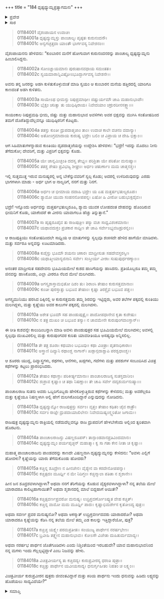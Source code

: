 +++
title = "184 ಧೃಷ್ಟಧ್ಯುಮ್ನಪ್ರತ್ಯಾಗಮನಃ"
+++

<details><summary>ಪ್ರವೇಶ</summary>


।।   ಓಂ ಓಂ ನಮೋ ನಾರಾಯಣಾಯ।।   ಶ್ರೀ ವೇದವ್ಯಾಸಾಯ ನಮಃ ।।

ಶ್ರೀ ಕೃಷ್ಣದ್ವೈಪಾಯನ ವೇದವ್ಯಾಸ ವಿರಚಿತ  

**ಶ್ರೀ ಮಹಾಭಾರತ**

**ಆದಿ ಪರ್ವ**

**ಸ್ವಯಂವರ ಪರ್ವ**

**ಅಧ್ಯಾಯ 184**

</details>


<details><summary>ಸಾರ</summary>

ಧೃಷ್ಟದ್ಯುಮ್ನನು ಹಿಂಬಾಲಿಸಿ ಕುಂಬಾರನ ಮನೆಗೆ ಬಂದು ಅಡಗಿ ಕುಳಿತು ನಡೆದುದೆಲ್ಲವನ್ನೂ ನೋಡಿದುದು (1-2). ಪಾಂಡವರು ಊಟಮಾಡಿದುದನ್ನು, ಮಲಗಿಕೊಂಡಿದುದನ್ನು ನೋಡಿದ ಧೃಷ್ಟದ್ಯುಮ್ನನು ತಂದೆಗೆ ವರದಿಮಾಡಲು ಹೊರಟುಹೋದುದು (3-13). ದ್ರೌಪದಿಯನ್ನು ಗೆದ್ದವನು ಅರ್ಜುನನೇ ಎಂದು ದ್ರುಪದನು ಮಗನನ್ನು ಪ್ರಶ್ನಿಸುವುದು (14-18).

</details>


> 01184001 ವೈಶಂಪಾಯನ ಉವಾಚ।  
01184001a ಧೃಷ್ಟದ್ಯುಮ್ನಸ್ತು ಪಾಂಚಾಲ್ಯಃ ಪೃಷ್ಠತಃ ಕುರುನಂದನೌ।  
01184001c ಅನ್ವಗಚ್ಛತ್ತದಾ ಯಾಂತೌ ಭಾರ್ಗವಸ್ಯ ನಿವೇಶನಂ।।

ವೈಶಂಪಾಯನನು ಹೇಳಿದನು: “ಕುಂಬಾರನ ಮನೆಗೆ ಹೋಗುವಾಗ ಕುರುನಂದನರನ್ನು ಪಾಂಚಾಲ್ಯ ಧೃಷ್ಟದ್ಯುಮ್ನನು ಹಿಂಬಾಲಿಸಿದ್ದನು.

> 01184002a ಸೋಽಜ್ಞಾಯಮಾನಃ ಪುರುಷಾನವಧಾಯ ಸಮಂತತಃ।  
01184002c ಸ್ವಯಮಾರಾನ್ನಿವಿಷ್ಟೋಽಭೂದ್ಭಾರ್ಗವಸ್ಯ ನಿವೇಶನೇ।।

ಅವನು ತನ್ನ ಜನರನ್ನು ಅಡಗಿ ಕುಳಿತುಕೊಳ್ಳುವಂತೆ ಮಾಡಿ ಸ್ವಯಂ ಆ ಕುಂಬಾರನ ಮನೆಯ ಹತ್ತಿರದಲ್ಲಿ ಯಾರಿಗೂ ಕಾಣದಂತೆ ಅಡಗಿ ಕುಳಿತನು.

> 01184003a ಸಾಯೇಽಥ ಭೀಮಸ್ತು ರಿಪುಪ್ರಮಾಥೀ।
	ಜಿಷ್ಣುರ್ಯಮೌ ಚಾಪಿ ಮಹಾನುಭಾವೌ।   
> 01184003c ಭೈಕ್ಷಂ ಚರಿತ್ವಾ ತು ಯುಧಿಷ್ಠಿರಾಯ।
	ನಿವೇದಯಾಂ ಚಕ್ರುರದೀನಸತ್ತ್ವಾಃ।।  

ಸಾಯಂಕಾಲ ರಿಪುಪ್ರಮಥಿ ಭೀಮ, ಜಿಷ್ಣು ಮತ್ತು ಮಹಾನುಭಾವ ಅವಳಿಗಳು ಅವರ ಭಿಕ್ಷವನ್ನು ಮುಗಿಸಿ ಸಂತೋಷದಿಂದ ತಮಗೆ ದೊರೆತಿದ್ದುದೆಲ್ಲವನ್ನೂ ಯುಧಿಷ್ಠಿರನಿಗೆ ಕೊಟ್ಟರು.

> 01184004a ತತಸ್ತು ಕುಂತೀ ದ್ರುಪದಾತ್ಮಜಾಂ ತಾಂ।
	ಉವಾಚ ಕಾಲೇ ವಚನಂ ವದಾನ್ಯಾ।  
> 01184004c ಅತೋಽಗ್ರಮಾದಾಯ ಕುರುಷ್ವ ಭದ್ರೇ।
	ಬಲಿಂ ಚ ವಿಪ್ರಾಯ ಚ ದೇಹಿ ಭಿಕ್ಷಾಂ।।  

ಆಗ ಸಿಹಿಮಾತುಗಳನ್ನಾಡುವ ಕುಂತಿಯು ದೃಪದಾತ್ಮಜೆಯನ್ನು ಉದ್ದೇಶಿಸಿ ಹೇಳಿದಳು: “ಭದ್ರೇ! ಇದನ್ನು ಮೊದಲು ನೀನು ತೆಗೆದುಕೋ; ದೇವರಿಗೆ, ಮತ್ತು ವಿಪ್ರರಿಗೆ ಭಿಕ್ಷವನ್ನು ಕೊಡು.

> 01184005a ಯೇ ಚಾನ್ನಮಿಚ್ಛಂತಿ ದದಸ್ವ ತೇಭ್ಯಃ।
	ಪರಿಶ್ರಿತಾ ಯೇ ಪರಿತೋ ಮನುಷ್ಯಾಃ।  
> 01184005c ತತಶ್ಚ ಶೇಷಂ ಪ್ರವಿಭಜ್ಯ ಶೀಘ್ರಂ।
	ಅರ್ಧಂ ಚತುರ್ಣಾಂ ಮಮ ಚಾತ್ಮನಶ್ಚ।।  

ಇಲ್ಲಿ ಸುತ್ತಮುತ್ತ ಇರುವ ಮನುಷ್ಯರಲ್ಲಿ ಅನ್ನ ಬೇಕೆನ್ನುವವರಿಗೆ ಸ್ವಲ್ಪ ಕೊಡು; ಅದರಲ್ಲಿ ಉಳಿದಿರುವುದನ್ನು ಎರಡು ಭಾಗಗಳಾಗಿ ಮಾಡು - ಅರ್ಧ ಭಾಗ ಆ ನಾಲ್ವರಿಗೆ, ನನಗೆ ಮತ್ತು ನಿನಗೆ.

> 01184006a ಅರ್ಧಂ ಚ ಭೀಮಾಯ ದದಾಹಿ ಭದ್ರೇ।
	ಯ ಏಷ ಮತ್ತರ್ಷಭತುಲ್ಯರೂಪಃ।  
> 01184006c ಶ್ಯಾಮೋ ಯುವಾ ಸಂಹನನೋಪಪನ್ನ।
	ಏಷೋ ಹಿ ವೀರೋ ಬಹುಭುಕ್ಸದೈವ।।  

ಭದ್ರೇ! ಇನ್ನೊಂದು ಅರ್ಧವನ್ನು ಮತ್ತರ್ಷಭತುಲ್ಯರೂಪಿ, ಶ್ಯಾಮ ಯುವಕ ಲೋಹದಂತ ದೇಹವನ್ನು ಹೊಂದಿರುವ ಭೀಮನಿಗೆ ಕೊಡು, ಯಾಕೆಂದರೆ ಈ ವೀರನು ಯಾವಾಗಲೂ ಹೆಚ್ಚು ತಿನ್ನುತ್ತಾನೆ.”

> 01184007a ಸಾ ಹೃಷ್ಟರೂಪೈವ ತು ರಾಜಪುತ್ರೀ।
	ತಸ್ಯಾ ವಚಃ ಸಾಧ್ವವಿಶಂಕಮಾನಾ।  
> 01184007c ಯಥಾವದುಕ್ತಂ ಪ್ರಚಕಾರ ಸಾಧ್ವೀ।
	ತೇ ಚಾಪಿ ಸರ್ವೇಽಭ್ಯವಜಹ್ರುರನ್ನಂ।।   

ಆ ರಾಜಪುತ್ರಿಯು ಸಂತೋಷದಿಂದಲೇ ಸಾಧ್ವಿಯ ಆ ಮಾತುಗಳನ್ನು ಸ್ವಲ್ಪವೂ ಶಂಕಿಸದೇ ಹೇಳಿದ ಹಾಗೆಯೇ ಮಾಡಿದಳು. ಮತ್ತು ಸರ್ವರೂ ಅನ್ನವನ್ನು ಊಟಮಾಡಿದರು.

> 01184008a ಕುಶೈಸ್ತು ಭೂಮೌ ಶಯನಂ ಚಕಾರ।
	ಮಾದ್ರೀಸುತಃ ಸಹದೇವಸ್ತರಸ್ವೀ।  
> 01184008c ಯಥಾತ್ಮೀಯಾನ್ಯಜಿನಾನಿ ಸರ್ವೇ।
	ಸಂಸ್ತೀರ್ಯ ವೀರಾಃ ಸುಷುಪುರ್ಧರಣ್ಯಾಂ।।  

ಅನಂತರ ಮಾದ್ರೀಸುತ ಸಹದೇವನು ಭೂಮಿಯಮೇಲೆ ಕುಶದ ಹಾಸಿಗೆಯನ್ನು ಹಾಸಿದನು. ಪ್ರತಿಯೊಬ್ಬರೂ ತಮ್ಮ ತಮ್ಮ ಜಿನವನ್ನು ಹಾಸಿಕೊಂಡು, ಎಲ್ಲಾ ವೀರರೂ ನೆಲದ ಮೇಲೆ ಮಲಗಿದರು.

> 01184009a ಅಗಸ್ತ್ಯಶಾಸ್ತಾಮಭಿತೋ ದಿಶಂ ತು।
	ಶಿರಾಂಸಿ ತೇಷಾಂ ಕುರುಸತ್ತಮಾನಾಂ।  
> 01184009c ಕುಂತೀ ಪುರಸ್ತಾತ್ತು ಬಭೂವ ತೇಷಾಂ।
	ಕೃಷ್ಣಾ ತಿರಶ್ಚೈವ ಬಭೂವ ಪತ್ತಃ।।  

ಅಗಸ್ತ್ಯಮುನಿಯು ಹರಸಿದ ದಿಕ್ಕಿನಲ್ಲಿ ಆ ಕುರುಸತ್ತಮರು ತಮ್ಮ ಶಿರವನ್ನು ಇಟ್ಟಿದ್ದರು, ಅವರ ತಲೆಗಳ ಪಕ್ಕದಲ್ಲಿ ಕುಂತಿಯು ಮಲಗಿದ್ದಳು, ಮತ್ತು ಕೃಷ್ಣೆಯು ಅವರ ಕಾಲುಗಳ ಪಕ್ಕದಲ್ಲಿ ಮಲಗಿದಳು.

> 01184010a ಅಶೇತ ಭೂಮೌ ಸಹ ಪಾಂಡುಪುತ್ರೈಃ।
	ಪಾದೋಪಧಾನೇವ ಕೃತಾ ಕುಶೇಷು।  
> 01184010c ನ ತತ್ರ ದುಃಖಂ ಚ ಬಭೂವ ತಸ್ಯಾ।
	ನ ಚಾವಮೇನೇ ಕುರುಪುಂಗವಾಂಸ್ತಾನ್।।  

ಈ ರೀತಿ ಕುಶವನ್ನೇ ಕಾಲುದಿಂಬನ್ನಾಗಿ ಮಾಡಿ ಅವಳು ಪಾಂಡುಪುತ್ರರ ಸಹ ಭೂಮಿಯಮೇಲೆ ಮಲಗಿದಳು; ಅವಳಲ್ಲಿ ಸ್ವಲ್ಪವೂ ದುಃಖವಿರಲಿಲ್ಲ ಮತ್ತು ಕುರುಪುಂಗವರ ಕುರಿತು ಯಾವರೀತಿಯೂ ಅಸಹ್ಯವೂ ಅನ್ನಿಸಲಿಲ್ಲ.

> 01184011a ತೇ ತತ್ರ ಶೂರಾಃ ಕಥಯಾಂ ಬಭೂವುಃ।
	ಕಥಾ ವಿಚಿತ್ರಾಃ ಪೃತನಾಧಿಕಾರಾಃ।  
> 01184011c ಅಸ್ತ್ರಾಣಿ ದಿವ್ಯಾನಿ ರಥಾಂಶ್ಚ ನಾಗಾನ್।
	ಖಡ್ಗಾನ್ಗದಾಶ್ಚಾಪಿ ಪರಶ್ವಧಾಂಶ್ಚ।।  

ಆ ಶೂರರು ಯುದ್ದ, ದಿವ್ಯಾಸ್ತ್ರಗಳು, ರಥಗಳು, ಆನೆಗಳು, ಖಡ್ಗಗಳು, ಗದೆಗಳು ಮತ್ತು ಪರಶುಗಳ ಸಂಬಂದಿಸಿದ ವಿಚಿತ್ರ ಕಥೆಗಳನ್ನು ಕಟ್ಟಲು ಪ್ರಾರಂಭಿಸಿದರು.

> 01184012a ತೇಷಾಂ ಕಥಾಸ್ತಾಃ ಪರಿಕೀರ್ತ್ಯಮಾನಾಃ।
	ಪಾಂಚಾಲರಾಜಸ್ಯ ಸುತಸ್ತದಾನೀಂ।   
> 01184012c ಶುಶ್ರಾವ ಕೃಷ್ಣಾಂ ಚ ತಥಾ ನಿಷಣ್ಣಾಂ।
	ತೇ ಚಾಪಿ ಸರ್ವೇ ದದೃಶುರ್ಮನುಷ್ಯಾಃ।।   

ಪಾಂಚಾಲರಾಜ ಸುತನು ಅವರು ಒಬ್ಬರಿಗೊಬ್ಬರು ಹೇಳಿಕೊಳ್ಳುತ್ತಿರುವ ಕಥೆಗಳನ್ನು ಕೇಳಿದನು; ಮತ್ತು ಅವರೆಲ್ಲರೂ ಮತ್ತು ಕೃಷ್ಣೆಯೂ ನಿಷಣ್ಣಳಾಗಿ ಅಲ್ಲಿ ಹೇಗೆ ಮಲಗಿಕೊಂದಿದ್ದಾರೆ ಎನ್ನುವುದನ್ನು ನೋಡಿದನು.

> 01184013a ಧೃಷ್ಟದ್ಯುಮ್ನೋ ರಾಜಪುತ್ರಸ್ತು ಸರ್ವಂ।
	ವೃತ್ತಂ ತೇಷಾಂ ಕಥಿತಂ ಚೈವ ರಾತ್ರೌ।   
> 01184013c ಸರ್ವಂ ರಾಜ್ಞೇ ದ್ರುಪದಾಯಾಖಿಲೇನ।
	ನಿವೇದಯಿಷ್ಯಂಸ್ತ್ವರಿತೋ ಜಗಾಮ।।  

ರಾಜಪುತ್ರ ದೃಷ್ಟದ್ಯುಮ್ನನು ರಾತ್ರಿಯಲ್ಲಿ ನಡೆದುದೆಲ್ಲವನ್ನೂ ರಾಜ ದ್ರುಪದನಿಗೆ ಹೇಳಬೇಕೆಂದು ಅಲ್ಲಿಂದ ತ್ವರಿತವಾಗಿ ಹೊರಟನು.

> 01184014a ಪಾಂಚಾಲರಾಜಸ್ತು ವಿಷಣ್ಣರೂಪಸ್।
	ತಾನ್ಪಾಂಡವಾನಪ್ರತಿವಿಂದಮಾನಃ।  
> 01184014c ಧೃಷ್ಟದ್ಯುಮ್ನಂ ಪರ್ಯಪೃಚ್ಛನ್ ಮಹಾತ್ಮಾ।
	ಕ್ವ ಸಾ ಗತಾ ಕೇನ ನೀತಾ ಚ ಕೃಷ್ಣಾ।।  

ಮಹಾತ್ಮ ಪಾಂಚಾಲರಾಜನು ಪಾಂಡವರನ್ನು ಕಾಣದೇ ವಿಷಣ್ಣನಾಗಿ ದೃಷ್ಟದ್ಯುಮ್ನನನ್ನು ಕೇಳಿದನು: “ಅವಳು ಎಲ್ಲಿಗೆ ಹೋದಳು? ಕೃಷ್ಣೆಯನ್ನು ಯಾರು ತೆಗೆದುಕೊಂಡು ಹೋದರು?

> 01184015a ಕಚ್ಚಿನ್ನ ಶೂದ್ರೇಣ ನ ಹೀನಜೇನ।
	ವೈಶ್ಯೇನ ವಾ ಕರದೇನೋಪಪನ್ನಾ।  
> 01184015c ಕಚ್ಚಿತ್ಪದಂ ಮೂರ್ಧ್ನಿ ನ ಮೇ ನಿದಿಗ್ಧಂ।
	ಕಚ್ಚಿನ್ಮಾಲಾ ಪತಿತಾ ನ ಶ್ಮಶಾನೇ।।  

ಹೀನ ಜನ ಶೂದ್ರರವಳಾಗಿದ್ದಾಳಾ? ಅಥವಾ ನನಗೆ ತೆರಿಗೆಯನ್ನು ಕೊಡುವ ವೈಶ್ಯರವಳಾಗಿದ್ದಾಳಾ? ನನ್ನ ತಲೆಯ ಮೇಲೆ ಯಾರಾದರೂ ಕಾಲಿಟ್ಟಹಾಗಾಯಿತೇ? ಅಥವಾ ಶ್ಮಶಾನದಲ್ಲಿ ಮಾಲೆ ಬಿದ್ದಹಾಗೆ ಆಯಿತೇ?

> 01184016a ಕಚ್ಚಿತ್ಸವರ್ಣಪ್ರವರೋ ಮನುಷ್ಯ।
	ಉದ್ರಿಕ್ತವರ್ಣೋಽಪ್ಯುತ ವೇಹ ಕಚ್ಚಿತ್।  
> 01184016c ಕಚ್ಚಿನ್ನ ವಾಮೋ ಮಮ ಮೂರ್ಧ್ನಿ ಪಾದಃ।
	ಕೃಷ್ಣಾಭಿಮರ್ಶೇನ ಕೃತೋಽದ್ಯ ಪುತ್ರ।।  

ಅಥವಾ ಸವರ್ಣ ಪ್ರವರ ಮನುಷ್ಯನೋ? ಅಥವಾ ಅಕಸ್ಮಾತ್ ಉದ್ರಿಕ್ತವರ್ಣದವರು ಯಾರಾದರೋ? ಅಥವಾ ಯಾರಾದರೂ ಕೃಷ್ಣೆಯನ್ನು ಕೆಡಿಸಿ ನನ್ನ ತಲೆಯ ಮೇಲೆ ತಮ್ಮ ಎಡ ಕಾಲನ್ನು ಇತ್ತಿದ್ದಾರೆಯೋ, ಪುತ್ರ?

> 01184017a ಕಚ್ಚಿಚ್ಚ ಯಕ್ಷ್ಯೇ ಪರಮಪ್ರತೀತಃ।
	ಸಂಯುಜ್ಯ ಪಾರ್ಥೇನ ನರರ್ಷಭೇಣ।  
> 01184017c ಬ್ರವೀಹಿ ತತ್ತ್ವೇನ ಮಹಾನುಭಾವಃ।
	ಕೋಽಸೌ ವಿಜೇತಾ ದುಹಿತುರ್ಮಮಾದ್ಯ।।  

ಅಥವಾ ನರರ್ಷಭ ಪಾರ್ಥನ ಜೊತೆಗೂಡಿದಳು ಎಂದು ನಿಶ್ಚಿಂತೆಯಿಂದ ಇರಬಹುದೇ? ಯಾವ ಮಹಾನುಭಾವನಿಂದ ನನ್ನ ಮಗಳು ಇಂದು ಗೆಲ್ಲಲ್ಪಟ್ಟಿದ್ದಾಳೆ ಎಂಬ ನಿಜವನ್ನು ಹೇಳು.

> 01184018a ವಿಚಿತ್ರವೀರ್ಯಸ್ಯ ತು ಕಚ್ಚಿದದ್ಯ।
	ಕುರುಪ್ರವೀರಸ್ಯ ಧರಂತಿ ಪುತ್ರಾಃ।  
> 01184018c ಕಚ್ಚಿತ್ತು ಪಾರ್ಥೇನ ಯವೀಯಸಾದ್ಯ।
	ಧನುರ್ಗೃಹೀತಂ ನಿಹತಂ ಚ ಲಕ್ಷ್ಯಂ।।  

ವಿಚಿತ್ರವೀರ್ಯ ಕುರುಪ್ರವೀರನ ಪುತ್ರರು ಜೀವಂತವಿದ್ದಾರೆ ಮತ್ತು ಕಿರಿಯ ಪಾರ್ಥನು ಇಂದು ಧನುವನ್ನು ಹಿಡಿದು ಲಕ್ಷ್ಯವನ್ನು ಹೊಡೆಯಲು ಸಾದ್ಯವಿದೆಯೇ?”

<details><summary>ಸಮಾಪ್ತಿ</summary>



ಇತಿ ಶ್ರೀ ಮಹಾಭಾರತೇ ಆದಿಪರ್ವಣಿ ಸ್ವಯಂವರಪರ್ವಣಿ ಧೃಷ್ಟಧ್ಯುಮ್ನಪ್ರತ್ಯಾಗಮನೇ ಚತುರಶೀತ್ಯಧಿಕಶತತಮೋಽಧ್ಯಾಯ:।।  
ಇದು ಶ್ರೀ ಮಹಾಭಾರತದಲ್ಲಿ ಆದಿಪರ್ವದಲ್ಲಿ ಸ್ವಯಂವರಪರ್ವದಲ್ಲಿ ಧೃಷ್ಟಧ್ಯುಮ್ನಪ್ರತ್ಯಾಗಮನದಲ್ಲಿ ನೂರಾಎಂಭತ್ತ್ನಾಲ್ಕನೆಯ ಅಧ್ಯಾಯವು.


</details>

